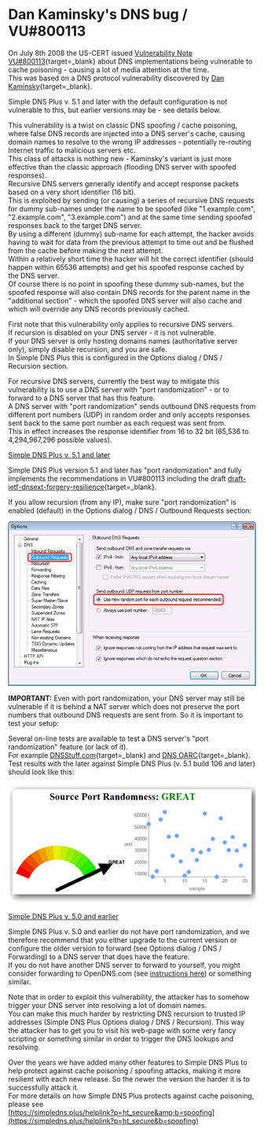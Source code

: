 ﻿---
category: 7
frontpage: false
comments: true
created-utc: 2019-01-01
modified-utc: 2019-01-01
---
# Dan Kaminsky's DNS bug / VU#800113

On July 8th 2008 the US-CERT issued [Vulnerability Note VU#800113](http://www.kb.cert.org/vuls/id/800113){target=_blank} about DNS implementations being vulnerable to cache poisoning - causing a lot of media attention at the time.  
This was based on a DNS protocol vulnerability discovered by [Dan Kaminsky](http://www.doxpara.com/){target=_blank}.

Simple DNS Plus v. 5.1 and later with the default configuration is not vulnerable to this, but earlier versions may be - see details below.

This vulnerability is a twist on classic DNS spoofing / cache poisoning, where false DNS records are injected into a DNS server's cache, causing domain names to resolve to the wrong IP addresses - potentially re-routing Internet traffic to malicious servers etc.  
This class of attacks is nothing new - Kaminsky's variant is just more effective than the classic approach (flooding DNS server with spoofed responses).  
Recursive DNS servers generally identify and accept response packets based on a very short identifier (16 bit).  
This is exploited by sending (or causing) a series of recursive DNS requests for dummy sub-names under the name to be spoofed (like "1.example.com", "2.example.com", "3.example.com") and at the same time sending spoofed responses back to the target DNS server.  
By using a different (dummy) sub-name for each attempt, the hacker avoids having to wait for data from the previous attempt to time out and be flushed from the cache before making the next attempt.  
Within a relatively short time the hacker will hit the correct identifier (should happen within 65536 attempts) and get his spoofed response cached by the DNS server.  
Of course there is no point in spoofing these dummy sub-names, but the spoofed response will also contain DNS records for the parent name in the "additional section" - which the spoofed DNS server will also cache and which will override any DNS records previously cached.

First note that this vulnerability only applies to recursive DNS servers.  
If recursion is disabled on your DNS server - it is not vulnerable.  
If your DNS server is only hosting domains names (authoritative server only), simply disable recursion, and you are safe.  
In Simple DNS Plus this is configured in the Options dialog / DNS / Recursion section.

For recursive DNS servers, currently the best way to mitigate this vulnerability is to use a DNS server with "port randomization" - or to forward to a DNS server that has this feature.  
A DNS server with "port randomization" sends outbound DNS requests from different port numbers (UDP) in random order and only accepts responses sent back to the same port number as each request was sent from.  
This in effect increases the response identifier from 16 to 32 bit (65,536 to 4,294,967,296 possible values).

<u>Simple DNS Plus v. 5.1 and later</u>

Simple DNS Plus version 5.1 and later has "port randomization" and fully implements the recommendations in VU#800113 including the draft [draft-ietf-dnsext-forgery-resilience](http://tools.ietf.org/html/draft-ietf-dnsext-forgery-resilience){target=_blank}.

If you allow recursion (from any IP), make sure "port randomization" is enabled (default) in the Options dialog / DNS / Outbound Requests section:

![](img/29/1.png)

**IMPORTANT:** Even with port randomization, your DNS server may still be vulnerable if it is behind a NAT server which does not preserve the port numbers that outbound DNS requests are sent from. So it is important to test your setup:

Several on-line tests are available to test a DNS server's "port randomization" feature (or lack of it).  
For example [DNSStuff.com](http://member.dnsstuff.com/tools/vu800113.php){target=_blank} and [DNS OARC](https://www.dns-oarc.net/oarc/services/dnsentropy){target=_blank}.  
Test results with the later against Simple DNS Plus (v. 5.1 build 106 and later) should look like this:

![](img/29/2.png)

<u>Simple DNS Plus v. 5.0 and earlier</u>

Simple DNS Plus v. 5.0 and earlier do not have port randomization, and we therefore recommend that you either upgrade to the current version or configure the older version to forward (see Options dialog / DNS / Forwarding) to a DNS server that does have the feature.  
If you do not have another DNS server to forward to yourself, you might consider forwarding to OpenDNS.com (see [instructions here](/kb/128/using-opendns_com-with-simple-dns-plus)) or something similar.

Note that in order to exploit this vulnerability, the attacker has to somehow trigger your DNS server into resolving a lot of domain names.  
You can make this much harder by restricting DNS recursion to trusted IP addresses (Simple DNS Plus Options dialog / DNS / Recursion). This way the attacker has to get you to visit his web-page with some very fancy scripting or something similar in order to trigger the DNS lookups and resolving.

Over the years we have added many other features to Simple DNS Plus to help protect against cache poisoning / spoofing attacks, making it more resilient with each new release. So the newer the version the harder it is to successfully attack it.  
For more details on how Simple DNS Plus protects against cache poisoning, please see  
[https://simpledns.plus/helplink?p=ht_secure&amp;b=spoofing](https://simpledns.plus/helplink?p=ht_secure&b=spoofing)

